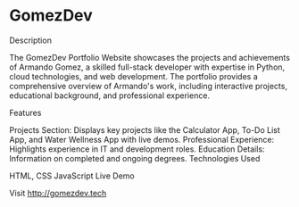 # GomezDev

Description

The GomezDev Portfolio Website showcases the projects and achievements of Armando Gomez, a skilled full-stack developer with expertise in Python, cloud technologies, and web development. The portfolio provides a comprehensive overview of Armando's work, including interactive projects, educational background, and professional experience.

Features

Projects Section: Displays key projects like the Calculator App, To-Do List App, and Water Wellness App with live demos.
Professional Experience: Highlights experience in IT and development roles.
Education Details: Information on completed and ongoing degrees.
Technologies Used

HTML, CSS
JavaScript
Live Demo

Visit http://gomezdev.tech

